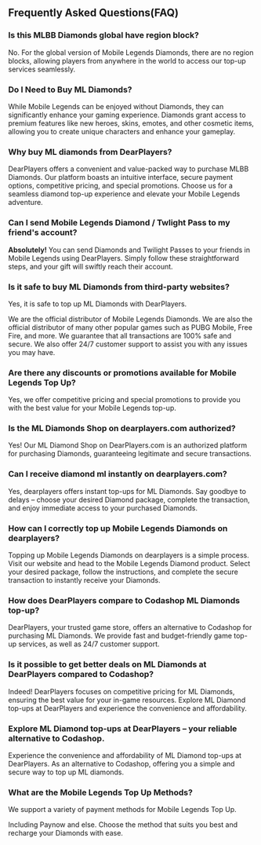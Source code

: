 ## Frequently Asked Questions(FAQ)

### Is this MLBB Diamonds global have region block?

No. For the global version of Mobile Legends Diamonds, there are no region blocks, allowing players from anywhere in the world to access our top-up services seamlessly.

### Do I Need to Buy ML Diamonds?

While Mobile Legends can be enjoyed without Diamonds, they can significantly enhance your gaming experience. Diamonds grant access to premium features like new heroes, skins, emotes, and other cosmetic items, allowing you to create unique characters and enhance your gameplay.

### Why buy ML diamonds from DearPlayers?

DearPlayers offers a convenient and value-packed way to purchase MLBB Diamonds. Our platform boasts an intuitive interface, secure payment options, competitive pricing, and special promotions. Choose us for a seamless diamond top-up experience and elevate your Mobile Legends adventure.

### Can I send Mobile Legends Diamond / Twlight Pass to my friend's account?

**Absolutely!** You can send Diamonds and Twilight Passes to your friends in Mobile Legends using DearPlayers. Simply follow these straightforward steps, and your gift will swiftly reach their account.

### Is it safe to buy ML Diamonds from third-party websites?

Yes, it is safe to top up ML Diamonds with DearPlayers.

We are the official distributor of Mobile Legends Diamonds. We are also the official distributor of many other popular games such as PUBG Mobile, Free Fire, and more. We guarantee that all transactions are 100% safe and secure. We also offer 24/7 customer support to assist you with any issues you may have.

### Are there any discounts or promotions available for Mobile Legends Top Up?

Yes, we offer competitive pricing and special promotions to provide you with the best value for your Mobile Legends top-up.

### Is the ML Diamonds Shop on dearplayers.com authorized?

Yes! Our ML Diamond Shop on DearPlayers.com is an authorized platform for purchasing Diamonds, guaranteeing legitimate and secure transactions.

### Can I receive diamond ml instantly on dearplayers.com?

Yes, dearplayers offers instant top-ups for ML Diamonds. Say goodbye to delays – choose your desired Diamond package, complete the transaction, and enjoy immediate access to your purchased Diamonds.

### How can I correctly top up Mobile Legends Diamonds on dearplayers?

Topping up Mobile Legends Diamonds on dearplayers is a simple process. Visit our website and head to the Mobile Legends Diamond product. Select your desired package, follow the instructions, and complete the secure transaction to instantly receive your Diamonds.

### How does DearPlayers compare to Codashop ML Diamonds top-up?

DearPlayers, your trusted game store, offers an alternative to Codashop for purchasing ML Diamonds. We provide fast and budget-friendly game top-up services, as well as 24/7 customer support.

### Is it possible to get better deals on ML Diamonds at DearPlayers compared to Codashop?

Indeed! DearPlayers focuses on competitive pricing for ML Diamonds, ensuring the best value for your in-game resources. Explore ML Diamond top-ups at DearPlayers and experience the convenience and affordability.

### Explore ML Diamond top-ups at DearPlayers – your reliable alternative to Codashop.

Experience the convenience and affordability of ML Diamond top-ups at DearPlayers. As an alternative to Codashop, offering you a simple and secure way to top up ML diamonds.

### What are the Mobile Legends Top Up Methods?

We support a variety of payment methods for Mobile Legends Top Up.

Including Paynow and else. Choose the method that suits you best and recharge your Diamonds with ease.
